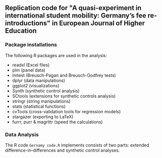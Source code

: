 ## Replication code for "A quasi-experiment in international student mobility: Germany’s fee re-introductions" in European Journal of Higher Education

###  Package installations

The following R packages are used in the analysis:

- readxl (Excel files)
- plm (panel data)
- lmtest (Breusch-Pagan and Breusch-Godfrey tests)
- dplyr (data manipulations)
- ggplot2 (visualizations)
- Synth (synthetic control analysis)
- SCtools (extensions for synthetic controls analysis)
- stringr (string manipulations)
- stats (statistical functions)
- cvTools (cross-validation tools for regression models)
- stargazer (exporting to LaTeX)
- furrr, purr & magrittr (speed the calculations)

### Data Analysis

The R code `Gernamy code.R` implements consists of two parts: extended difference-in-differences and synthetic control analyses. 
